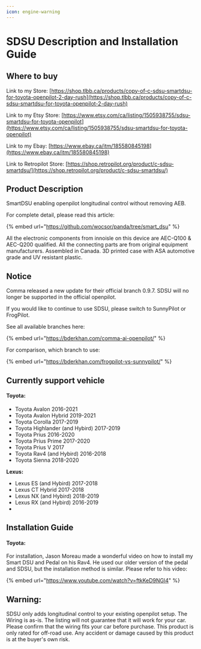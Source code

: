 ```yaml
---
icon: engine-warning
---
```


# SDSU Description and Installation Guide

## Where to buy

Link to my Store: [https://shop.tlbb.ca/products/copy-of-c-sdsu-smartdsu-for-toyota-openpilot-2-day-rush](https://shop.tlbb.ca/products/copy-of-c-sdsu-smartdsu-for-toyota-openpilot-2-day-rush)

Link to my Etsy Store: [https://www.etsy.com/ca/listing/1505938755/sdsu-smartdsu-for-toyota-openpilot](https://www.etsy.com/ca/listing/1505938755/sdsu-smartdsu-for-toyota-openpilot)

Link to my Ebay: [https://www.ebay.ca/itm/185580845198](https://www.ebay.ca/itm/185580845198)

Link to Retropilot Store: [https://shop.retropilot.org/product/c-sdsu-smartdsu/](https://shop.retropilot.org/product/c-sdsu-smartdsu/)

## Product Description

SmartDSU enabling openpilot longitudinal control without removing AEB.

For complete detail, please read this article:&#x20;

{% embed url="https://github.com/wocsor/panda/tree/smart_dsu" %}

All the electronic components from innoisle on this device are AEC-Q100 & AEC-Q200 qualified. All the connecting parts are from original equipment manufacturers. Assembled in Canada. 3D printed case with ASA automotive grade and UV resistant plastic.

## Notice

Comma released a new update for their official branch 0.9.7. SDSU will no longer be supported in the official openpilot.

If you would like to continue to use SDSU, please switch to SunnyPilot or FrogPilot.

See all available branches here:

{% embed url="https://bderkhan.com/comma-ai-openpilot/" %}

For comparison, which branch to use:

{% embed url="https://bderkhan.com/frogpilot-vs-sunnypilot/" %}

## **Currently support vehicle**

#### Toyota:

* Toyota Avalon 2016-2021
* Toyota Avalon Hybrid 2019-2021
* Toyota Corolla 2017-2019
* Toyota Highlander (and Hybird) 2017-2019
* Toyota Prius 2016-2020
* Toyota Prius Prime 2017-2020
* Toyota Prius V 2017
* Toyota Rav4 (and Hybird) 2016-2018
* Toyota Sienna 2018-2020

**Lexus:**

* Lexus ES (and Hybird) 2017-2018
* Lexus CT Hybrid 2017-2018
* Lexus NX (and Hybird) 2018-2019
* Lexus RX (and Hybird) 2016-2019
*

## Installation Guide

#### Toyota:&#x20;

For installation, Jason Moreau made a wonderful video on how to install my Smart DSU and Pedal on his Rav4. He used our older version of the pedal and SDSU, but the installation method is similar. Please refer to his video:&#x20;

{% embed url="https://www.youtube.com/watch?v=ftkKeD9NGl4" %}

## **Warning:**

SDSU only adds longitudinal control to your existing openpilot setup. The Wiring is as-is. The listing will not guarantee that it will work for your car. Please confirm that the wiring fits your car before purchase. This product is only rated for off-road use. Any accident or damage caused by this product is at the buyer's own risk.
